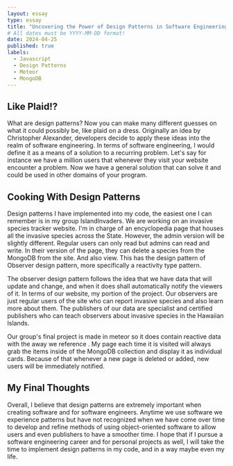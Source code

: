 ```yaml
---
layout: essay
type: essay
title: "Uncovering the Power of Design Patterns in Software Engineering"
# All dates must be YYYY-MM-DD format!
date: 2024-04-25
published: true
labels:
  - Javascript
  - Design Patterns
  - Meteor
  - MongoDB
---
```


## Like Plaid!?

What are design patterns? Now you can make many different guesses on what it could possibly be, like plaid on a dress. Originally an idea by Christopher Alexander, developers decide to apply these ideas into the realm of software engineering. In terms of software engineering, I would define it as a means of a solution to a recurring problem. Let's say for instance we have a million users that whenever they visit your website encounter a problem. Now we have a general solution that can solve it and could be used in other domains of your program.

## Cooking With Design Patterns

Design patterns I have implemented into my code, the easiest one I can remember is in my group IslandInvaders. We are working on an invasive species tracker website. I'm in charge of an encyclopedia page that houses all the invasive species across the State. However, the admin version will be slightly different. Regular users can only read but admins can read and write. In their version of the page, they can delete a species from the MongoDB from the site. And also view. This has the design pattern of Observer design pattern, more specifically a reactivity type pattern.

The observer design pattern follows the idea that we have data that will update and change, and when it does shall automatically notify the viewers of it. In terms of our website, my portion of the project. Our observers are just regular users of the site who can report invasive species and also learn more about them. The publishers of our data are specialist and certified publishers who can teach observers about invasive species in the Hawaiian Islands.

Our group's final project is made in meteor so it does contain reactive data with the away we reference . My page each time it is visited will always grab the items inside of the MongoDB collection and display it as individual cards. Because of that whenever a new page is deleted or added, new users will be immediately notified.

## My Final Thoughts

Overall, I believe that design patterns are extremely important when creating software and for software engineers. Anytime we use software we experience patterns but have not recognized when we have come over time to develop and refine methods of using object-oriented software to allow users and even publishers to have a smoother time. I hope that if I pursue a software engineering career and for personal projects as well, I will take the time to implement design patterns in my code, and in a way maybe even my life.
